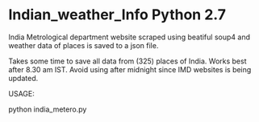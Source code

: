 # Indian_weather_Info Python 2.7
India Metrological department website scraped using beatiful soup4 and weather data of places is saved to a json file.


Takes some time to save all data from (325) places of India. 
Works best after 8.30 am IST. Avoid using after midnight since IMD websites is being updated.  

USAGE:

python india_metero.py

